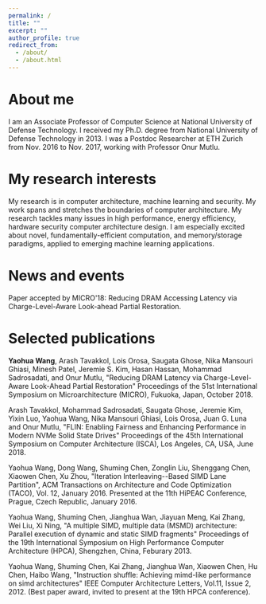 ```yaml
---
permalink: /
title: ""
excerpt: ""
author_profile: true
redirect_from: 
  - /about/
  - /about.html
---
```


About me
==========

I am an Associate Professor of Computer Science at National University of Defense Technology. I received my Ph.D. degree from National University of Defense Technology in 2013. I was a Postdoc Researcher at ETH Zurich from Nov. 2016 to Nov. 2017, working with Professor Onur Mutlu.


My research interests
=======

My research is in computer architecture, machine learning and security. My work spans and stretches the boundaries of computer architecture. My research tackles many issues in high performance, energy efficiency, hardware security computer architecture design. I am especially excited about novel, fundamentally-efficient computation, and memory/storage paradigms, applied to emerging machine learning applications.

News and events
=========

Paper accepted by MICRO'18: Reducing DRAM Accessing Latency via Charge-Level-Aware Look-ahead Partial Restoration.

Selected publications
==========

<b>Yaohua Wang</b>, Arash Tavakkol, Lois Orosa, Saugata Ghose, Nika Mansouri Ghiasi, Minesh Patel, Jeremie S. Kim, Hasan Hassan, Mohammad Sadrosadati, and Onur Mutlu,
"Reducing DRAM Latency via Charge-Level-Aware Look-Ahead Partial Restoration"
Proceedings of the 51st International Symposium on Microarchitecture (MICRO), Fukuoka, Japan, October 2018. 

Arash Tavakkol, Mohammad Sadrosadati, Saugata Ghose, Jeremie Kim, Yixin Luo, Yaohua Wang, Nika Mansouri Ghiasi, Lois Orosa, Juan G. Luna and Onur Mutlu,
"FLIN: Enabling Fairness and Enhancing Performance in Modern NVMe Solid State Drives"
Proceedings of the 45th International Symposium on Computer Architecture (ISCA), Los Angeles, CA, USA, June 2018. 

Yaohua Wang, Dong Wang, Shuming Chen, Zonglin Liu, Shenggang Chen, Xiaowen Chen, Xu Zhou, "Iteration Interleaving--Based SIMD Lane Partition", ACM Transactions on Architecture and Code Optimization (TACO), Vol. 12, January 2016. Presented at the 11th HiPEAC Conference, Prague, Czech Republic, January 2016. 

Yaohua Wang, Shuming Chen, Jianghua Wan, Jiayuan Meng, Kai Zhang, Wei Liu, Xi Ning, "A multiple SIMD, multiple data (MSMD) architecture: Parallel execution of dynamic and static SIMD fragments" Proceedings of the 19th International Symposium on High Performance Computer Architecture (HPCA), Shengzhen, China, Feburary 2013.

Yaohua Wang, Shuming Chen, Kai Zhang, Jianghua Wan, Xiaowen Chen, Hu Chen, Haibo Wang,
"Instruction shuffle: Achieving mimd-like performance on simd architectures" IEEE Computer Architecture Letters, Vol.11, Issue 2, 2012. (Best paper award, invited to present at the 19th HPCA conference).


